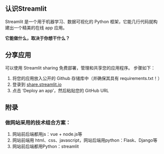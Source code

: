 ## 认识Streamlit

Streamlit 是一个用于机器学习、数据可视化的 Python 框架，它能几行代码就构建出一个精美的在线 app 应用。

**它能做什么，取决于你想干什么？**

## 分享应用
可以使用 Streamlit sharing 免费部署，管理和共享您的应用程序。
步骤如下：
1. 将您的应用放入公开的 Github 存储库中（并确保其具有 requirements.txt！）
2. 登录到 [share.streamlit.io](https://links.jianshu.com/go?to=https%3A%2F%2Fshare.streamlit.io%2F)
3. 点击 ‘Deploy an app’，然后粘贴您的 GitHub URL


## 附录

### 做网站采用的技术组合方案：

1. 网站前后端都用js：vue + node.js等
2. 网站前端用 html、css、javascript，网站后端用python：Flask、Django等
3. 网站前后端都用Python：streamlit
